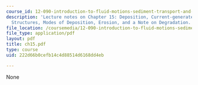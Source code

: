 ```yaml
---
course_id: 12-090-introduction-to-fluid-motions-sediment-transport-and-current-generated-sedimentary-structures-fall-2006
description: 'Lecture notes on Chapter 15: Deposition, Current-generated Sedimentary
  Structures, Modes of Deposition, Erosion, and a Note on Degradation.'
file_location: /coursemedia/12-090-introduction-to-fluid-motions-sediment-transport-and-current-generated-sedimentary-structures-fall-2006/222d66b0cefb14c4d88514d6168dd4eb_ch15.pdf
file_type: application/pdf
layout: pdf
title: ch15.pdf
type: course
uid: 222d66b0cefb14c4d88514d6168dd4eb

---
```

None